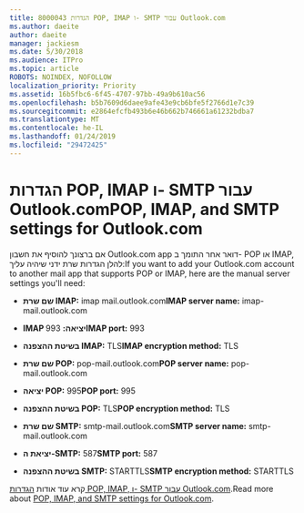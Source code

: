 ```yaml
---
title: 8000043 הגדרות POP, IMAP ו- SMTP עבור Outlook.com
ms.author: daeite
author: daeite
manager: jackiesm
ms.date: 5/30/2018
ms.audience: ITPro
ms.topic: article
ROBOTS: NOINDEX, NOFOLLOW
localization_priority: Priority
ms.assetid: 16b5fbc6-6f45-4707-97bb-49a9b610ac56
ms.openlocfilehash: b5b7609d6daee9afe43e9cb6bfe5f2766d1e7c39
ms.sourcegitcommit: e2864efcfb493b6e46b662b746661a61232bdba7
ms.translationtype: MT
ms.contentlocale: he-IL
ms.lasthandoff: 01/24/2019
ms.locfileid: "29472425"
---
```

# <a name="pop-imap-and-smtp-settings-for-outlookcom"></a><span data-ttu-id="feb1f-102">הגדרות POP, IMAP ו- SMTP עבור Outlook.com</span><span class="sxs-lookup"><span data-stu-id="feb1f-102">POP, IMAP, and SMTP settings for Outlook.com</span></span>

<span data-ttu-id="feb1f-103">אם ברצונך להוסיף את חשבון Outlook.com app דואר אחר התומך ב- POP או IMAP, להלן הגדרות שרת ידני שיהיה עליך:</span><span class="sxs-lookup"><span data-stu-id="feb1f-103">If you want to add your Outlook.com account to another mail app that supports POP or IMAP, here are the manual server settings you'll need:</span></span>
  
- <span data-ttu-id="feb1f-104">**שם שרת IMAP:** imap mail.outlook.com</span><span class="sxs-lookup"><span data-stu-id="feb1f-104">**IMAP server name:** imap-mail.outlook.com</span></span> 
    
- <span data-ttu-id="feb1f-105">**IMAP יציאה:** 993</span><span class="sxs-lookup"><span data-stu-id="feb1f-105">**IMAP port:** 993</span></span> 
    
- <span data-ttu-id="feb1f-106">**בשיטת ההצפנה IMAP:** TLS</span><span class="sxs-lookup"><span data-stu-id="feb1f-106">**IMAP encryption method:** TLS</span></span> 
    
- <span data-ttu-id="feb1f-107">**שם שרת POP:** pop-mail.outlook.com</span><span class="sxs-lookup"><span data-stu-id="feb1f-107">**POP server name:** pop-mail.outlook.com</span></span> 
    
- <span data-ttu-id="feb1f-108">**יציאה POP:** 995</span><span class="sxs-lookup"><span data-stu-id="feb1f-108">**POP port:** 995</span></span> 
    
- <span data-ttu-id="feb1f-109">**בשיטת ההצפנה POP:** TLS</span><span class="sxs-lookup"><span data-stu-id="feb1f-109">**POP encryption method:** TLS</span></span> 
    
- <span data-ttu-id="feb1f-110">**שם שרת SMTP:** smtp-mail.outlook.com</span><span class="sxs-lookup"><span data-stu-id="feb1f-110">**SMTP server name:** smtp-mail.outlook.com</span></span> 
    
- <span data-ttu-id="feb1f-111">**יציאת ה-SMTP:** 587</span><span class="sxs-lookup"><span data-stu-id="feb1f-111">**SMTP port:** 587</span></span> 
    
- <span data-ttu-id="feb1f-112">**בשיטת ההצפנה SMTP:** STARTTLS</span><span class="sxs-lookup"><span data-stu-id="feb1f-112">**SMTP encryption method:** STARTTLS</span></span> 
    
<span data-ttu-id="feb1f-113">קרא עוד אודות [הגדרות POP, IMAP, ו- SMTP עבור Outlook.com](https://go.microsoft.com/fwlink/p/?linkid=2001402&amp;clcid=0x409).</span><span class="sxs-lookup"><span data-stu-id="feb1f-113">Read more about [POP, IMAP, and SMTP settings for Outlook.com](https://go.microsoft.com/fwlink/p/?linkid=2001402&amp;clcid=0x409).</span></span>
  

